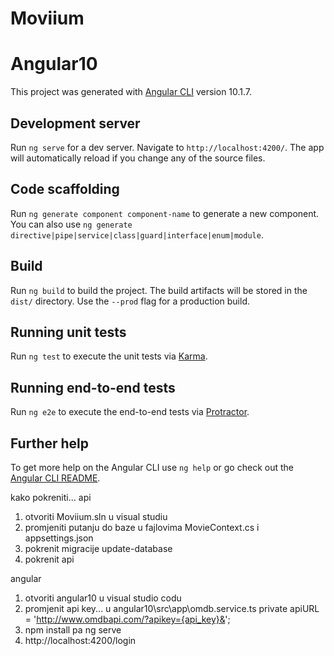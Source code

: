 # Moviium

# Angular10

This project was generated with [Angular CLI](https://github.com/angular/angular-cli) version 10.1.7.

## Development server

Run `ng serve` for a dev server. Navigate to `http://localhost:4200/`. The app will automatically reload if you change any of the source files.

## Code scaffolding

Run `ng generate component component-name` to generate a new component. You can also use `ng generate directive|pipe|service|class|guard|interface|enum|module`.

## Build

Run `ng build` to build the project. The build artifacts will be stored in the `dist/` directory. Use the `--prod` flag for a production build.

## Running unit tests

Run `ng test` to execute the unit tests via [Karma](https://karma-runner.github.io).

## Running end-to-end tests

Run `ng e2e` to execute the end-to-end tests via [Protractor](http://www.protractortest.org/).

## Further help

To get more help on the Angular CLI use `ng help` or go check out the [Angular CLI README](https://github.com/angular/angular-cli/blob/master/README.md).

kako pokreniti...
api

1. otvoriti Moviium.sln u visual studiu
2. promjeniti putanju do baze u fajlovima MovieContext.cs i appsettings.json
3. pokrenit migracije update-database
4. pokrenit api

angular

1. otvoriti angular10 u visual studio codu
2. promjenit api key... u angular10\src\app\omdb.service.ts private apiURL = 'http://www.omdbapi.com/?apikey={api_key}&';
3. npm install pa ng serve
4. http://localhost:4200/login
